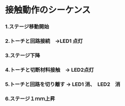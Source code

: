 # 接触動作のシーケンス

### 1.ステージ移動開始
### 2.トーチと回路接続　->LED1 点灯
### 3.ステージ下降
### 4.トーチと切断材料接触　-> LED2点灯
### 5.トーチと回路を切り離す -> LED1 消、　LED2　消
### 6.ステージ１ｍｍ上昇
